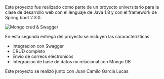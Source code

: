 Este proyecto fue realizado como parte de un proyecto universitario para la clase de desarrollo web con el lenguaje de Java 1.8 y con el framework de Spring boot 2.3.0.

![Mongo crud & Swagger](https://github.com/Gonz007/presentation/blob/2c3b6826e6b00dab4f705010e999471322220732/assets/Swagger_mongo.png)


En esta segunda entrega del proyecto se incluyen las cararacterizticas:
- Integracion con Swagger
- CRUD completo
- Envio de correos electronicos
- Integracion de base de datos no relacional con Mongo DB

Este proyecto se realizó junto con Juan Camilo Garcia Lucas
